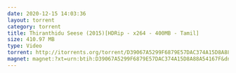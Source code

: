 ```yaml
---
date: 2020-12-15 14:03:36
layout: torrent
category: torrent
title: Thiranthidu Seese (2015)[HDRip - x264 - 400MB - Tamil]
size: 410.97 MB
type: Video
torrent: http://itorrents.org/torrent/D39067A5299F6879E57DAC374A15D8A88A54167F.torrent?title=[limetorrents.info]www.TamilRockers.com.-.Thiranthidu.Seese..2015.%5BHDRip.-.x264.-.400MB.-.Tamil%5D
magnet: magnet:?xt=urn:btih:D39067A5299F6879E57DAC374A15D8A88A54167F&dn=www+TamilRockers+com+-+Thiranthidu+Seese+%282015%29%5BHDRip+-+x264+-+400MB+-+Tamil%5D&tr=udp%3A%2F%2Ftracker.openbittorrent.com%3A80%2Fannounce&tr=udp%3A%2F%2Fglotorrents.pw%3A6969%2Fannounce&tr=http%3A%2F%2Fbt.careland.com.cn%3A6969%2Fannounce&tr=udp%3A%2F%2Fopen.demonii.com%3A1337%2Fannounce&tr=udp%3A%2F%2Ftorrent.gresille.org%3A80%2Fannounce&tr=udp%3A%2F%2Ftracker.coppersurfer.tk%3A6969%2Fannounce&tr=udp%3A%2F%2F9.rarbg.to%3A2710%2Fannounce&tr=udp%3A%2F%2Ftracker.opentrackr.org%3A1337%2Fannounce&tr=udp%3A%2F%2Ftracker.leechers-paradise.org%3A6969%2Fannounce&tr=udp%3A%2F%2Ftracker.open-internet.nl%3A6969%2Fannounce&tr=udp%3A%2F%2Fopen.demonii.si%3A1337%2Fannounce&tr=udp%3A%2F%2Ftracker.pirateparty.gr%3A6969%2Fannounce&tr=udp%3A%2F%2Fdenis.stalker.upeer.me%3A6969%2Fannounce&tr=udp%3A%2F%2Fp4p.arenabg.com%3A1337%2Fannounce&tr=udp%3A%2F%2Fexodus.desync.com%3A6969%2Fannounce
---
```

